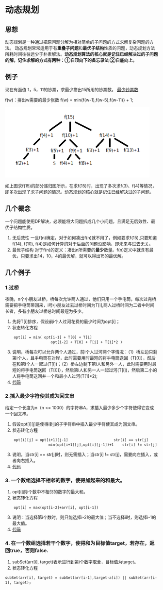 # 动态规划

## 思想
动态规划是一种通过把原问题分解为相对简单的子问题的方式求解复杂问题的方法。 动态规划常常适用于有**重叠子问题**和**最优子结构**性质的问题，动态规划方法所耗时间往往远少于朴素解法。**动态规划算法的核心就是记住已经解决过的子问题的解，记住求解的方式有两种：①自顶向下的备忘录法 ②自底向上。**

## 例子
现在有面值 1，5，11的钞票，求最少拼出15所用的钞票数。
[最少钞票数](https://github.com/pallcard/learn-java/blob/master/src/main/java/com/wishhust/arithmetic/dynamic/DynamicProgramming.java "DynamicProgramming")

f(w)：拼出w需要的最少张数
f(w) = min{f(w-1),f(w-5),f(w-11)} + 1;

![title](https://raw.githubusercontent.com/pallcard/noteImg/master/noteImg/2020/03/15/Popo%E6%88%AA%E5%9B%BE2020315122847-1584246545357.png?token=AHBYBJ6LGUACLMC7JG4JVGK6NWXVA)

如上图求f(15)的部分递归图所示，在求f(15)时，出现了多次求f(3)、f(4)等情况，即多次出现了求子问题的情况。动态规划的核心就是记住已经解决过的子问题。

## 几个概念
一个问题能使用DP解决，必须能将大问题拆成几个小问题，且满足无后效性、最优子结构性质。

1. 无后效性
    一旦f(n)确定，对于如何凑出f(n)就不用了，例如要求f(15),只要知道f(14), f(10), f(4)是如何计算的对于后面的问题没影响，即未来与过去无关。
2. 最优子结构
    对于f(n)的定义：凑出n所需要的**最少**数量。f(n)定义中就含有最优，只要求出14，10，4的最优解，就可以得出15的最优解。

## 几个例子
### 1.过桥
夜晚，n个小朋友过桥，桥每次允许两人通过，他们只用一个手电筒，每次过完桥需要把手电筒带回来，i号小朋友过去过桥时间为T[i],两人过桥时间为二者中时间长者，多有小朋友过桥总时间最短为多少。
1. 先将T[i]排序，假设前i个人过河花费的最少时间为opt[i]；
2. 状态转化方程
``` 
	opt[i] = min( opt[i-1] + T[0] + T[i]
    	             opt[i-2] + T[0] + T[i] + T[1]*2 )
```
3. 说明，桥每次可以允许两个人通过，前i个人过河两个字情况：（1）桥左边只剩第i个人，且手电筒在对岸，此时需要用时最短的将手电筒送回（T[0]），然后在和第i个人一起过(T[i])；（2）桥左边剩下第i人和另外一人，此时需要用时最短的将手电筒送回（T[0]），然后第i人和另一人一起过河(T[i])，然后第二小的人将手电筒送回并一个和最小人过河(T[1]*2);
4. [代码](https://github.com/pallcard/learn-java/blob/master/src/main/java/com/wishhust/arithmetic/dynamic/DynamicProgramming02.java "DynamicProgramming2")

### 2.插入最少字符使其成为回文串
给定一个长度为n（n <= 1000）的字符串A，求插入最少多少个字符使得它变成一个回文串。
1. 假设opt[i][j]是使得i到j的子字符串中插入最少字符使其成为回文串。
2. 状态转化方程
```
	opt[i][j] = opt[i+1][j-1]                     str[i] == str[j]
                    min(opt[i+1][j],opt[i][j-1])+1    str[i] != str[j]
```
3. 说明，当str[i] == str[j]时，则无需插入；当str[i] != str[j]，需要向左插入，或者向右插入。
4. [代码](https://github.com/pallcard/learn-java/blob/master/src/main/java/com/wishhust/arithmetic/dynamic/DynamicProgramming03.java "DynamicProgramming3")

### 3. 一个数组选择不相邻的数字，使得加起来的和最大。
1. opt[i]前i个数中不相邻的数字的最大和。
2. 状态转化方程
```
    opt[i] = max(opt[i-2]+arr[i], opt[i-1])
```
3. 说明：当选择第i个数时，则只能选择i-2的最大值；当不选择i时，则选择i-1的最大值。
4. [代码](https://github.com/pallcard/learn-java/blob/master/src/main/java/com/wishhust/arithmetic/dynamic/DynamicProgramming04.java "DynamicProgramming4")

### 4. 在一个数组选择若干个数字，使得和为目标值target，若存在，返回true，否则false.
1. subSet(arr[i], target)表示进行到第i个数字取舍，目标值为target。
2. 状态转化方程
```
subSet(arr[i], target) = subSet(arr[i-1],target-a[i]) || subSet(arr[i-1], target);

```


